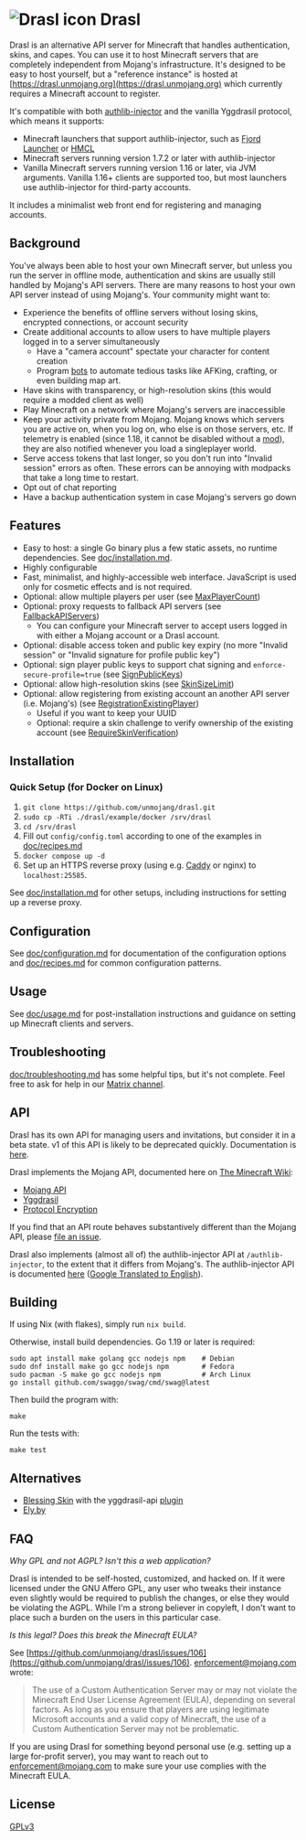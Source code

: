 # ![Drasl icon](doc/icon.png) Drasl

Drasl is an alternative API server for Minecraft that handles authentication, skins, and capes.
You can use it to host Minecraft servers that are completely independent from Mojang's infrastructure.
It's designed to be easy to host yourself, but a "reference instance" is hosted at [https://drasl.unmojang.org](https://drasl.unmojang.org) which currently requires a Minecraft account to register.

It's compatible with both [authlib-injector](https://github.com/yushijinhun/authlib-injector/blob/develop/README.en.md) and the vanilla Yggdrasil protocol, which means it supports:

- Minecraft launchers that support authlib-injector, such as [Fjord Launcher](https://github.com/unmojang/FjordLauncher) or [HMCL](https://github.com/huanghongxun/HMCL)
- Minecraft servers running version 1.7.2 or later with authlib-injector
- Vanilla Minecraft servers running version 1.16 or later, via JVM arguments. Vanilla 1.16+ clients are supported too, but most launchers use authlib-injector for third-party accounts.

It includes a minimalist web front end for registering and managing accounts.

## Background

You've always been able to host your own Minecraft server, but unless you run the server in offline mode, authentication and skins are usually still handled by Mojang's API servers.
There are many reasons to host your own API server instead of using Mojang's. Your community might want to:

- Experience the benefits of offline servers without losing skins, encrypted connections, or account security
- Create additional accounts to allow users to have multiple players logged in to a server simultaneously
  - Have a "camera account" spectate your character for content creation
  - Program [bots](https://prismarinejs.github.io/) to automate tedious tasks like AFKing, crafting, or even building map art.
- Have skins with transparency, or high-resolution skins (this would require a modded client as well)
- Play Minecraft on a network where Mojang's servers are inaccessible
- Keep your activity private from Mojang. Mojang knows which servers you are active on, when you log on, who else is on those servers, etc. If telemetry is enabled (since 1.18, it cannot be disabled without a [mod](https://github.com/kb-1000/no-telemetry)), they are also notified whenever you load a singleplayer world.
- Serve access tokens that last longer, so you don't run into "Invalid session" errors as often. These errors can be annoying with modpacks that take a long time to restart.
- Opt out of chat reporting
- Have a backup authentication system in case Mojang's servers go down

## Features

- Easy to host: a single Go binary plus a few static assets, no runtime dependencies. See [doc/installation.md](doc/installation.md).
- Highly configurable
- Fast, minimalist, and highly-accessible web interface. JavaScript is used only for cosmetic effects and is not required.
- Optional: allow multiple players per user (see [MaxPlayerCount](doc/configuration.md))
- Optional: proxy requests to fallback API servers (see [FallbackAPIServers](doc/configuration.md))
  - You can configure your Minecraft server to accept users logged in with either a Mojang account or a Drasl account.
- Optional: disable access token and public key expiry (no more "Invalid session" or "Invalid signature for profile public key")
- Optional: sign player public keys to support chat signing and `enforce-secure-profile=true` (see [SignPublicKeys](doc/configuration.md))
- Optional: allow high-resolution skins (see [SkinSizeLimit](doc/configuration.md))
- Optional: allow registering from existing account an another API server (i.e. Mojang's) (see [RegistrationExistingPlayer](doc/configuration.md))
  - Useful if you want to keep your UUID
  - Optional: require a skin challenge to verify ownership of the existing account (see [RequireSkinVerification](doc/configuration.md))

## Installation

### Quick Setup (for Docker on Linux)

1. `git clone https://github.com/unmojang/drasl.git`
2. `sudo cp -RTi ./drasl/example/docker /srv/drasl`
3. `cd /srv/drasl`
4. Fill out `config/config.toml` according to one of the examples in [doc/recipes.md](doc/recipes.md)
5. `docker compose up -d`
6. Set up an HTTPS reverse proxy (using e.g. [Caddy](https://caddyserver.com/) or nginx) to `localhost:25585`.

See [doc/installation.md](doc/installation.md) for other setups, including instructions for setting up a reverse proxy.

## Configuration

See [doc/configuration.md](doc/configuration.md) for documentation of the configuration options and [doc/recipes.md](doc/recipes.md) for common configuration patterns.

## Usage

See [doc/usage.md](doc/usage.md) for post-installation instructions and guidance on setting up Minecraft clients and servers.

## Troubleshooting

[doc/troubleshooting.md](doc/troubleshooting.md) has some helpful tips, but it's not complete. Feel free to ask for help in our [Matrix channel](https://matrix.to/#/!nntYkUIkaZiKmXZYne:matrix.org?via=matrix.org&via=envs.net&via=catnip.ee).

## API

Drasl has its own API for managing users and invitations, but consider it in a beta state. v1 of this API is likely to be deprecated quickly. Documentation is [here](https://doc.drasl.unmojang.org).

Drasl implements the Mojang API, documented here on [The Minecraft Wiki](https://minecraft.wiki):

- [Mojang API](https://minecraft.wiki/w/Mojang_API)
- [Yggdrasil](https://minecraft.wiki/w/Yggdrasil)
- [Protocol Encryption](https://minecraft.wiki/w/Minecraft_Wiki:Projects/wiki.vg_merge/Protocol_Encryption)

If you find that an API route behaves substantively different than the Mojang API, please [file an issue](https://github.com/unmojang/drasl/issues).

Drasl also implements (almost all of) the authlib-injector API at `/authlib-injector`, to the extent that it differs from Mojang's. The authlib-injector API is documented [here](https://github.com/yushijinhun/authlib-injector/wiki/Yggdrasil-%E6%9C%8D%E5%8A%A1%E7%AB%AF%E6%8A%80%E6%9C%AF%E8%A7%84%E8%8C%83) ([Google Translated to English](https://github-com.translate.goog/yushijinhun/authlib-injector/wiki/Yggdrasil-%E6%9C%8D%E5%8A%A1%E7%AB%AF%E6%8A%80%E6%9C%AF%E8%A7%84%E8%8C%83?_x_tr_sl=auto&_x_tr_tl=en&_x_tr_hl=en-US)).

## Building

If using Nix (with flakes), simply run `nix build`.

Otherwise, install build dependencies. Go 1.19 or later is required:

```
sudo apt install make golang gcc nodejs npm    # Debian
sudo dnf install make go gcc nodejs npm        # Fedora
sudo pacman -S make go gcc nodejs npm          # Arch Linux
go install github.com/swaggo/swag/cmd/swag@latest
```

Then build the program with:

```
make
```

Run the tests with:

```
make test
```

## Alternatives

- [Blessing Skin](https://github.com/bs-community/blessing-skin-server) with the yggdrasil-api [plugin](https://github.com/bs-community/blessing-skin-plugins)
- [Ely.by](https://ely.by/)

## FAQ

_Why GPL and not AGPL? Isn't this a web application?_

Drasl is intended to be self-hosted, customized, and hacked on. If it were licensed under the GNU Affero GPL, any user who tweaks their instance even slightly would be required to publish the changes, or else they would be violating the AGPL. While I'm a strong believer in copyleft, I don't want to place such a burden on the users in this particular case.

_Is this legal? Does this break the Minecraft EULA?_

See [https://github.com/unmojang/drasl/issues/106](https://github.com/unmojang/drasl/issues/106). enforcement@mojang.com wrote:

> The use of a Custom Authentication Server may or may not violate the Minecraft End User License Agreement (EULA), depending on several factors. As long as you ensure that players are using legitimate Microsoft accounts and a valid copy of Minecraft, the use of a Custom Authentication Server may not be problematic.

If you are using Drasl for something beyond personal use (e.g. setting up a large for-profit server), you may want to reach out to enforcement@mojang.com to make sure your use complies with the Minecraft EULA.

## License

[GPLv3](https://github.com/unmojang/drasl/blob/master/LICENSE)
